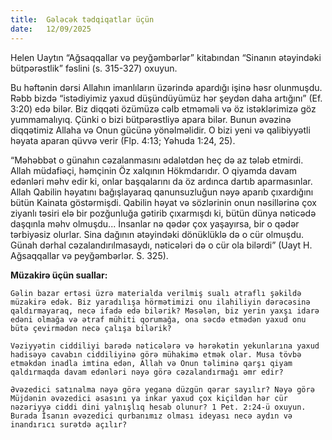 ```yaml
---
title:  Gələcək tədqiqatlar üçün
date:   12/09/2025
---
```


Helen Uaytın “Ağsaqqallar və peyğəmbərlər” kitabından “Sinanın ətəyindəki bütpərəstlik” fəslini (s. 315-327) oxuyun.

Bu həftənin dərsi Allahın imanlıların üzərində apardığı işinə həsr olunmuşdu. Rəbb bizdə “istədiyimiz yaxud düşündüyümüz hər şeydən daha artığını” (Ef. 3:20) edə bilər. Biz diqqəti özümüzə cəlb etməməli və öz istəklərimizə göz yummamalıyıq. Çünki o bizi bütpərəstliyə apara bilər. Bunun əvəzinə diqqətimiz Allaha və Onun gücünə yönəlməlidir. O bizi yeni və qalibiyyətli həyata aparan qüvvə verir (Flp. 4:13; Yəhuda 1:24, 25).

“Məhəbbət o günahın cəzalanmasını ədalətdən heç də az tələb etmirdi. Allah müdafiəçi, həmçinin Öz xalqının Hökmdarıdır. O qiyamda davam edənləri məhv edir ki, onlar başqalarını da öz ardınca dartıb aparmasınlar. Allah Qabilin həyatını bağışlayaraq qanunsuzluğun nəyə aparıb çıxardığını bütün Kainata göstərmişdi. Qabilin həyat və sözlərinin onun nəsillərinə çox ziyanlı təsiri elə bir pozğunluğa gətirib çıxarmışdı ki, bütün dünya nəticədə daşqınla məhv olmuşdu... İnsanlar nə qədər çox yaşayırsa, bir o qədər tərbiyəsiz olurlar. Sina dağının ətəyindəki dönüklüklə də o cür olmuşdu. Günah dərhal cəzalandırılmasaydı, nəticələri də o cür ola bilərdi” (Uayt H. Ağsaqqallar və peyğəmbərlər. S. 325).

**Müzakirə üçün suallar:**

`Gəlin bazar ertəsi üzrə materialda verilmiş sualı ətraflı şəkildə müzakirə edək. Biz yaradılışa hörmətimizi onu ilahiliyin dərəcəsinə qaldırmayaraq, necə ifadə edə bilərik? Məsələn, biz yerin yaxşı idarə edəni olmağa və ətraf mühiti qorumağa, ona səcdə etmədən yaxud onu bütə çevirmədən necə çalışa bilərik?`

`Vəziyyətin ciddiliyi barədə nəticələrə və hərəkətin yekunlarına yaxud hadisəyə cavabın ciddiliyinə görə mühakimə etmək olar. Musa tövbə etməkdən inadla imtina edən, Allah və Onun təliminə qarşı qiyam qaldırmaqda davam edənləri nəyə görə cəzalandırmağı əmr edir?`

`Əvəzedici satınalma nəyə görə yeganə düzgün qərar sayılır? Nəyə görə Müjdənin əvəzedici əsasını ya inkar yaxud çox kiçildən hər cür nəzəriyyə ciddi dini yalnışlıq hesab olunur? 1 Pet. 2:24-ü oxuyun. Burada İsanın əvəzedici qurbanımız olması ideyası necə aydın və inandırıcı surətdə açılır?`